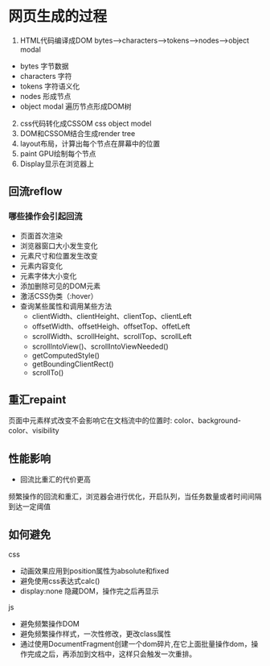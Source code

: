 # 网页生成的过程

1. HTML代码编译成DOM
  bytes–>characters–>tokens–>nodes–>object modal
  * bytes 字节数据
  * characters 字符
  * tokens 字符语义化
  * nodes 形成节点
  * object modal 遍历节点形成DOM树
2. css代码转化成CSSOM css object model
3. DOM和CSSOM结合生成render tree
4. layout布局，计算出每个节点在屏幕中的位置
5. paint GPU绘制每个节点
6. Display显示在浏览器上

## 回流reflow

### 哪些操作会引起回流

* 页面首次渲染
* 浏览器窗口大小发生变化
* 元素尺寸和位置发生改变
* 元素内容变化
* 元素字体大小变化
* 添加删除可见的DOM元素
* 激活CSS伪类（:hover）
* 查询某些属性和调用某些方法
  * clientWidth、clientHeight、clientTop、clientLeft
  * offsetWidth、offsetHeigh、offsetTop、offetLeft
  * scrollWidth、scrollHeight、scrollTop、scrollLeft
  * scrollIntoView()、scrollIntoViewNeeded()
  * getComputedStyle()
  * getBoundingClientRect()
  * scrollTo()

## 重汇repaint

页面中元素样式改变不会影响它在文档流中的位置时: color、background-color、visibility

## 性能影响

* 回流比重汇的代价更高

频繁操作的回流和重汇，浏览器会进行优化，开启队列，当任务数量或者时间间隔到达一定阈值

## 如何避免

css

* 动画效果应用到position属性为absolute和fixed
* 避免使用css表达式calc()
* display:none 隐藏DOM，操作完之后再显示

js

* 避免频繁操作DOM
* 避免频繁操作样式，一次性修改，更改class属性
* 通过使用DocumentFragment创建一个dom碎片,在它上面批量操作dom，操作完成之后，再添加到文档中，这样只会触发一次重排。
